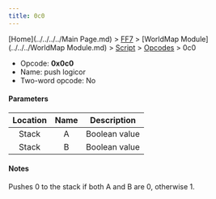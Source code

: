 ```yaml
---
title: 0c0
---
```


[Home](../../../../Main Page.md) > [FF7](../../../../FF7.md) > [WorldMap Module](../../../WorldMap Module.md) > [Script](../../Script.md) > [Opcodes](../Opcodes.md) > 0c0

-   Opcode: **0x0c0**
-   Name: push logicor
-   Two-word opcode: No

#### Parameters

| Location | Name |  Description  |
|:--------:|:----:|:-------------:|
|  Stack   |  A   | Boolean value |
|  Stack   |  B   | Boolean value |

#### Notes

Pushes 0 to the stack if both A and B are 0, otherwise 1.
